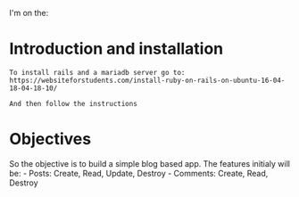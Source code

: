 I'm on the:
# Introduction and installation
    To install rails and a mariadb server go to: https://websiteforstudents.com/install-ruby-on-rails-on-ubuntu-16-04-18-04-18-10/
    
    And then follow the instructions
# Objectives
So the objective is to build a simple blog based app. The features initialy will be:
    - Posts: Create, Read, Update, Destroy
    - Comments: Create, Read, Destroy